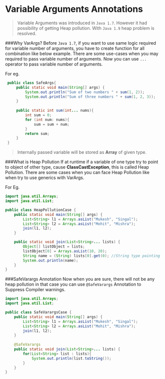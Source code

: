 # Variable Arguments Annotations 

> Variable Arguments was introduced in `Java 1.7`. However it had possibility of getting Heap pollution. With `Java 1.9` heap problem is resolved. 

###Why VarArgs?
Before `Java 1.7`, if you want to use same logic required for variable number of arguments, you have to create function for all combination like below example.
There are some use-cases when you may required to pass variable number of arguments. Now you can use ```...``` operator to pass variable number of arguments.

For eg.  
```java
 public class SafeArgs{
     public static void main(String[] args) {
         System.out.println("Sum of two numbers " + sum(1, 2));
         System.out.println("Sum of three numbers " + sum(1, 2, 3));
     }
 
     public static int sum(int... nums){
         int sum = 0;
         for (int num: nums){
             sum = sum + num;
         }
         return sum;
     }
 }
```

> Internally passed variable will be stored as __Array__ of given type.

###What is Heap Pollution
If at runtime if a variable of one type try to point to object of other type, cause __ClassCastException__, this is called Heap Pollution. 
There are some cases when you can face Heap Pollution like when try to use generics with VarArgs. 

For Eg.
```java
import java.util.Arrays;
import java.util.List;

public class HeapPollutionCase {
    public static void main(String[] args) {
        List<String> l1 = Arrays.asList("Mukesh", "Singal");
        List<String> l2 = Arrays.asList("Mohit", "Mishra");
        join(l1, l2);
    }

    public static void join(List<String>... lists) {
        Object[] listObject = lists;
        listObject[0] = Arrays.asList(10, 20);
        String name = (String) lists[0].get(0); //String type pointing to Integer type
        System.out.println(name);
    }
}
```

###SafeVarargs Annotation 
Now when you are sure, there will not be any heap pollution in that case you can use `@SafeVarargs` Annotation to Suppress Compiler warnings.
```java
import java.util.Arrays;
import java.util.List;

public class SafeVarargsCase {
    public static void main(String[] args) {
        List<String> l1 = Arrays.asList("Mukesh", "Singal");
        List<String> l2 = Arrays.asList("Mohit", "Mishra");
        join(l1, l2);
    }
    
    @SafeVarargs
    public static void join(List<String>... lists) {
        for(List<String> list : lists){
            System.out.println(list.toString());
        }
    }
}

```  

